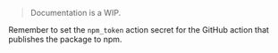 > Documentation is a WIP.

Remember to set the `npm_token` action secret for the GitHub action that publishes the package to npm.
